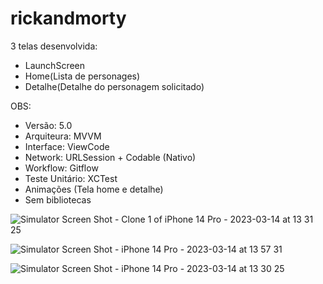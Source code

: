 # rickandmorty

3 telas desenvolvida:
- LaunchScreen
- Home(Lista de personages)
- Detalhe(Detalhe do personagem solicitado)


OBS:
* Versão: 5.0
* Arquiteura: MVVM
* Interface: ViewCode
* Network: URLSession + Codable (Nativo)
* Workflow: Gitflow
* Teste Unitário: XCTest
* Animações (Tela home e detalhe)
* Sem bibliotecas

![Simulator Screen Shot - Clone 1 of iPhone 14 Pro - 2023-03-14 at 13 31 25](https://user-images.githubusercontent.com/99778212/225080391-6f17c3b6-24c5-415c-8ef2-5fce168b664e.png)

![Simulator Screen Shot - iPhone 14 Pro - 2023-03-14 at 13 57 31](https://user-images.githubusercontent.com/99778212/225080584-e9d58fc0-d5b8-44ce-b4cd-fc1c19bb42cc.png)

![Simulator Screen Shot - iPhone 14 Pro - 2023-03-14 at 13 30 25](https://user-images.githubusercontent.com/99778212/225080609-e5827e34-20a5-40f1-a004-7ca4202d1727.png)
